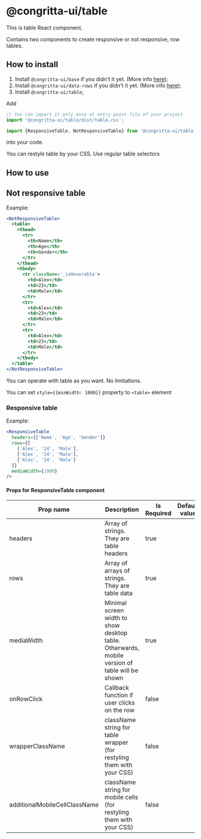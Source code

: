 # @congritta-ui/table

This is table React component.

Contains two components to create responsive or not responsive, row tables.

## How to install

1. Install `@congritta-ui/base` if you didn't it yet. (More info [here](./base));
1. Install `@congritta-ui/data-rows` if you didn't it yet. (More info [here](./data-rows));
2. Install `@congritta-ui/table`;

Add

```javascript
// You can import it only once at entry point file of your project
import '@congritta-ui/table/dist/table.css';

import {ResponsiveTable, NotResponsiveTable} from '@congritta-ui/table';
```

into your code.

You can restyle table by your CSS. Use regular table selectors

## How to use

## Not responsive table

Example:

```jsx
<NotResponsiveTable>
  <table>
    <thead>
      <tr>
        <th>Name</th>
        <th>Age</th>
        <th>Gender</th>
      </tr>
    </thead>
    <tbody>
      <tr className='_isHoverable'>
        <td>Alex</td>
        <td>23</td>
        <td>Male</td>
      </tr>
      <tr>
        <td>Alex</td>
        <td>23</td>
        <td>Male</td>
      </tr>
      <tr>
        <td>Alex</td>
        <td>23</td>
        <td>Male</td>
      </tr>
    </tbody>
  </table>
</NotResponsiveTable>
```

You can operate with table as you want. No limitations.

You can set `style={{minWidth: 1000}}` property to `<table>` element

### Responsive table

Example:

```jsx
<ResponsiveTable
  headers={['Name', 'Age', 'Gender']}
  rows={[
    ['Alex', '24', 'Male'],
    ['Alex', '24', 'Male'],
    ['Alex', '24', 'Male']
  ]}
  mediaWidth={1000}
/>
```

#### Props for ResponsiveTable component

| Prop name                     | Description                                                                                   | Is Required | Default value |
|-------------------------------|-----------------------------------------------------------------------------------------------|-------------|---------------|
| headers                       | Array of strings. They are table headers                                                      | true        |               |
| rows                          | Array of arrays of strings. They are table data                                               | true        |               |
| mediaWidth                    | Minimal screen width to show desktop table. Otherwards, mobile version of table will be shown | true        |               |
| onRowClick                    | Callback function if user clicks on the row                                                   | false       |               |
| wrapperClassName              | className string for table wrapper (for restyling them with your CSS)                         | false       |               |
| additionalMobileCellClassName | className string for mobile cells (for restyling them with your CSS)                          | false       |               |
